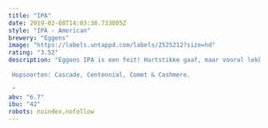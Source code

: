 ```yaml
---
title: "IPA"
date: 2019-02-08T14:03:38.733005Z
style: "IPA - American"
brewery: "Eggens"
image: "https://labels.untappd.com/labels/2525212?size=hd"
rating: "3.52"
description: "Eggens IPA is een feit! Hartstikke gaaf, maar vooral lekker! Deze IPA is zacht moutig, maar vooral heel erg hoppig! Het bier ruikt heel fruitig, dit door de grote hoeveelheid hop tijdens de dry hop, maar ook een lekkere bitter,  Hopsoorten: Cascade, Centennial, Comet & Cashmere.  "
abv: "6.7"
ibu: "42"
robots: noindex,nofollow
---
```

